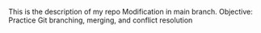 This is the description of my repo
 Modification in main branch.
Objective: Practice Git branching, merging, and conflict resolution
